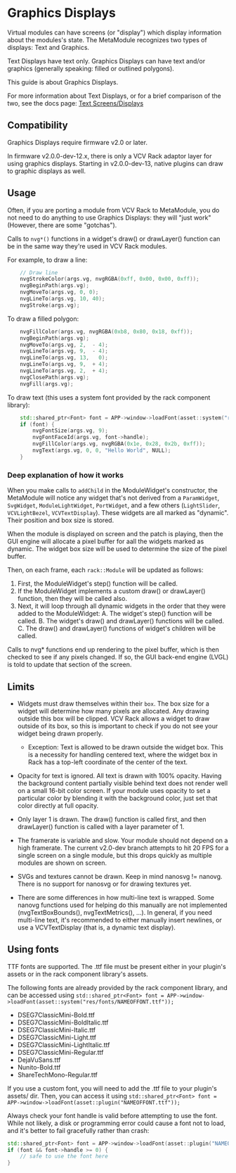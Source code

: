 # Graphics Displays

Virtual modules can have screens (or "display") which display information about
the modules's state. The MetaModule recognizes two types of displays: Text and
Graphics.

Text Displays have text only. Graphics Displays can have text and/or graphics
(generally speaking: filled or outlined polygons).

This guide is about Graphics Displays.

For more information about Text Displays, or for a brief comparison of the two,
see the docs page: [Text Screens/Displays](text-displays.md)

## Compatibility

Graphics Displays require firmware v2.0 or later.

In firmware v2.0.0-dev-12.x, there is only a VCV Rack adaptor layer for using
graphics displays. Starting in v2.0.0-dev-13, native plugins can draw to
graphic displays as well.

## Usage

Often, if you are porting a module from VCV Rack to MetaModule, you do not need
to do anything to use Graphics Displays: they will "just work" (However, there
are some "gotchas").

Calls to `nvg*()` functions in a widget's draw() or drawLayer() function can be
in the same way they're used in VCV Rack modules.

For example, to draw a line:

```c++
    // Draw line
    nvgStrokeColor(args.vg, nvgRGBA(0xff, 0x00, 0x00, 0xff));
    nvgBeginPath(args.vg);
    nvgMoveTo(args.vg, 0, 0);
    nvgLineTo(args.vg, 10, 40);
    nvgStroke(args.vg);
```

To draw a filled polygon:

```c++
    nvgFillColor(args.vg, nvgRGBA(0xb8, 0x80, 0x18, 0xff));
    nvgBeginPath(args.vg);
    nvgMoveTo(args.vg, 2,  - 4);
    nvgLineTo(args.vg, 9,  - 4);
    nvgLineTo(args.vg, 13,   0);
    nvgLineTo(args.vg, 9,  + 4);
    nvgLineTo(args.vg, 2,  + 4);
    nvgClosePath(args.vg);
    nvgFill(args.vg);
```

To draw text (this uses a system font provided by the rack component library):

```c++
    std::shared_ptr<Font> font = APP->window->loadFont(asset::system("res/fonts/ShareTechMono-Regular.ttf"));
    if (font) {
        nvgFontSize(args.vg, 9);
        nvgFontFaceId(args.vg, font->handle);
        nvgFillColor(args.vg, nvgRGBA(0x1e, 0x28, 0x2b, 0xff));
        nvgText(args.vg, 0, 0, "Hello World", NULL);
    }

```

### Deep explanation of how it works

When you make calls to `addChild` in the ModuleWidget's constructor, the
MetaModule will notice any widget that's not derived from a `ParamWidget`,
`SvgWidget`, `ModuleLightWidget`, `PortWidget`, and a few others
(`LightSlider`, `VCVLightBezel`, `VCVTextDisplay`). These widgets are all
marked as "dynamic". Their position and box size is stored.

When the module is displayed on screen and the patch is playing, then the GUI
engine will allocate a pixel buffer for aall the widgets marked as dynamic. The
widget box size will be used to determine the size of the pixel buffer.

Then, on each frame, each `rack::Module` will be updated as follows:
1. First, the ModuleWidget's step() function will be called. 
2. If the ModuleWidget implements a custom draw() or drawLayer() function, then
   they will be called also. 
3. Next, it will loop through all dynamic widgets in the order that they were
   added to the ModuleWidget: A. The widget's step() function will be called.
   B. The widget's draw() and drawLayer() functions will be called. C. The
   draw() and drawLayer() functions of widget's children will be called.

Calls to nvg* functions end up rendering to the pixel buffer, which is then
checked to see if any pixels changed. If so, the GUI back-end engine (LVGL) is
told to update that section of the screen.


## Limits

- Widgets must draw themselves within their `box`. The box size for a widget
  will determine how many pixels are allocated. Any drawing outside this box
  will be clipped. VCV Rack allows a widget to draw outside of its box, so this
  is important to check if you do not see your widget being drawn properly.
    - Exception: Text is allowed to be drawn outside the widget box. This
      is a necessity for handling centered text, where the widget box in Rack
      has a top-left coordinate of the center of the text.

- Opacity for text is ignored. All text is drawn with 100% opacity. Having the
  background content partially visible behind text does not render well on a
  small 16-bit color screen. If your module uses opacity to set a particular color
  by blending it with the background color, just set that color directly at 
  full opacity.

- Only layer 1 is drawn. The draw() function is called first, and then
  drawLayer() function is called with a layer parameter of 1.

- The framerate is variable and slow. Your module should not depend on a high
  framerate. The current v2.0-dev branch attempts to hit 20 FPS for a single
  screen on a single module, but this drops quickly as multiple modules are
  shown on screen. 

- SVGs and textures cannot be drawn. Keep in mind nanosvg != nanovg. There is
  no support for nanosvg or for drawing textures yet.

- There are some differences in how multi-line text is wrapped. Some nanovg
  functions used for helping do this manually are not implemented
  (nvgTextBoxBounds(), nvgTextMetrics(), ...). In general, if you need
  multi-line text, it's recommended to either manually insert newlines,
  or use a VCVTextDisplay (that is, a dynamic text display).


## Using fonts

TTF fonts are supported. The .ttf file must be present either in your plugin's
assets or in the rack component library's assets.

The following fonts are already provided by the rack component library, and can
be accessed using `std::shared_ptr<Font> font =
APP->window->loadFont(asset::system("res/fonts/NAMEOFFONT.ttf"));`

 - DSEG7ClassicMini-Bold.ttf
 - DSEG7ClassicMini-BoldItalic.ttf
 - DSEG7ClassicMini-Italic.ttf
 - DSEG7ClassicMini-Light.ttf
 - DSEG7ClassicMini-LightItalic.ttf
 - DSEG7ClassicMini-Regular.ttf
 - DejaVuSans.ttf
 - Nunito-Bold.ttf
 - ShareTechMono-Regular.ttf


If you use a custom font, you will need to add the .ttf file to your plugin's
assets/ dir. Then, you can access it using `std::shared_ptr<Font> font =
APP->window->loadFont(asset::plugin("NAMEOFFONT.ttf"));`

Always check your font handle is valid before attempting to use the font. While
not likely, a disk or programming error could cause a font not to load, and
it's better to fail gracefully rather than crash:

```c++
std::shared_ptr<Font> font = APP->window->loadFont(asset::plugin("NAMEOFFONT.ttf"));
if (font && font->handle >= 0) {
    // safe to use the font here
}
```

